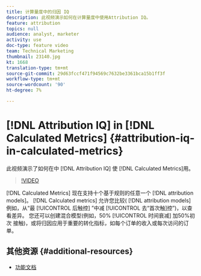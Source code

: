 ```yaml
---
title: 计算量度中的归因 IQ
description: 此视频演示如何在计算量度中使用Attribution IQ。
feature: attribution
topics: null
audience: analyst, marketer
activity: use
doc-type: feature video
team: Technical Marketing
thumbnail: 23140.jpg
kt: 1668
translation-type: tm+mt
source-git-commit: 29d63fccf471f94569c7632be3361bca15b1ff3f
workflow-type: tm+mt
source-wordcount: '90'
ht-degree: 7%

---
```



# [!DNL Attribution IQ] in [!DNL Calculated Metrics] {#attribution-iq-in-calculated-metrics}

此视频演示了如何在中 [!DNL Attribution IQ] 使 [!DNL Calculated Metrics]用。

>[!VIDEO](https://video.tv.adobe.com/v/23140/?quality=12)

[!DNL Calculated Metrics] 现在支持十个基于规则的任意一个 [!DNL attribution models]。 [!DNL Calculated metrics] 允许您比较( [!DNL attribution models] 例如，从“最 [!UICONTROL 后触控] ”中减 [!UICONTROL 去“首次触]控”)，以查看差异。 您还可以创建混合模型(例如，50% [!UICONTROL 时间衰减] 加50%初次 接触)，或将归因应用于重要的转化指标，如每个订单的收入或每次访问的订单。

## 其他资源 {#additional-resources}

* [功能文档](https://marketing.adobe.com/resources/help/en_US/analytics/analysis-workspace/attribution_calcmetrics.html)